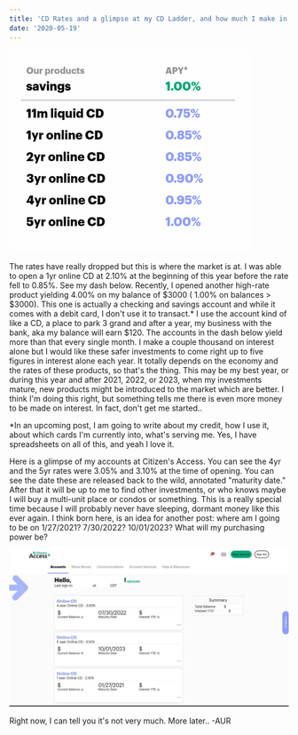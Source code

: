 ```yaml
---
title: 'CD Rates and a glimpse at my CD Ladder, and how much I make in interest'
date: '2020-05-19'
---
```


![photo](post3photo1.png)

The rates have really dropped but this is where the market is at. I was able to open a 1yr online CD at 2.10% at the beginning of this year before the rate fell to 0.85%. See my dash below. Recently, I opened another high-rate product yielding 4.00% on my balance of $3000 ( 1.00% on balances > $3000). This one is actually a checking and savings account and while it comes with a debit card, I don't use it to transact.* I use the account kind of like a CD, a place to park 3 grand and after a year, my business with the bank, aka my balance will earn $120. The accounts in the dash below yield more than that every single month. I make a couple thousand on interest alone but I would like these safer investments to come right up to five figures in interest alone each year. It totally depends on the economy and the rates of these products, so that's the thing. This may be my best year, or during this year and after 2021, 2022, or 2023, when my investments mature, new products might be introduced to the market which are better. I think I'm doing this right, but something tells me there is even more money to be made on interest. In fact, don't get me started..

*In an upcoming post, I am going to write about my credit, how I use it, about which cards I'm currently into, what's serving me. Yes, I have spreadsheets on all of this, and yeah I love it.

Here is a glimpse of my accounts at Citizen's Access. You can see the 4yr and the 5yr rates were 3.05% and 3.10% at the time of opening. You can see the date these are released back to the wild, annotated "maturity date." After that it will be up to me to find other investments, or who knows maybe I will buy a multi-unit place or condos or something. This is a really special time because I will probably never have sleeping, dormant money like this ever again. I think born here, is an idea for another post: where am I going to be on 1/27/2021? 7/30/2022? 10/01/2023? What will my purchasing power be?

![photo](post3photo2.png)

Right now, I can tell you it's not very much. More later.. -AUR
